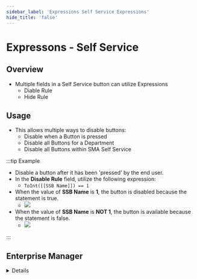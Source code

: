 ```yaml
---
sidebar_label: 'Expressions Self Service Expressions'
hide_title: 'false'
---
```


<head>
  <meta name="robots" content="noindex, nofollow" />
</head>

# Expressons - Self Service

## Overview

* Multiple fields in a Self Service button can utilize Expressions
  * Diable Rule
  * Hide Rule

## Usage

* This allows multiple ways to disable buttons:  
  * Disable when a Button is pressed  
  * Disable all Buttons for a Department  
  * Disable all Buttons within SMA Self Service

:::tip Example

* Disable a button after it has been 'pressed' by the end user.
* In the **Disable Rule** field, utilize the following expression:
  * ```ToInt([[SSB Name]]) == 1```
* When the value of **SSB Name** is **1**, the button is disabled because the statement is true.
  * ![](../static/imgadvanced/self_service_expressiondisable2.png) 
* When the value of **SSB Name** is **NOT 1**, the button is available because the statement is false.
  * ![](../static/imgadvanced/Self_service_button_expressions1.png)

:::

## Enterprise Manager

<details>

Both the **Hide** and **Disable** features in SMA Self Service can be driven by Expressions

This allows multiple ways to disable buttons:  

* Disable when a Button is pressed  
* Disable all Buttons for a Department  
* Disable all Buttons within SMA Self Service  

The value of the Global Property must be set to true to release functionality

![](../static/imgadvanced/HideDisable1.png)
![](../static/imgadvanced/HideDisable2.png)

</details>